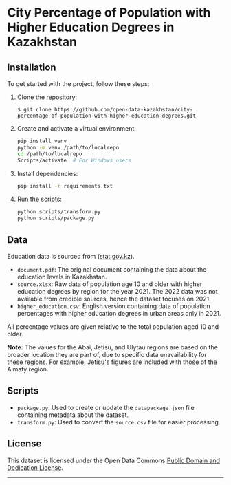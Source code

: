 # City Percentage of Population with Higher Education Degrees in Kazakhstan

## Installation

To get started with the project, follow these steps:

1. Clone the repository:
    ```shell
    $ git clone https://github.com/open-data-kazakhstan/city-percentage-of-population-with-higher-education-degrees.git
    ```

2. Create and activate a virtual environment:
    ```bash
    pip install venv
    python -m venv /path/to/localrepo
    cd /path/to/localrepo
    Scripts/activate  # For Windows users
    ```

3. Install dependencies:
    ```bash
    pip install -r requirements.txt
    ```

4. Run the scripts:
    ```bash
    python scripts/transform.py
    python scripts/package.py
    ```

## Data

Education data is sourced from ([stat.gov.kz](https://stat.gov.kz/upload/iblock/3a8/7c99zhdr5fpt1htbcd1migx7aqgazend/%D0%9E%D0%B1%D1%80%D0%B0%D0%B7%D0%BE%D0%B2%D0%B0%D0%BD%D0%B8%D0%B5.pdf)).

- `document.pdf`: The original document containing the data about the education levels in Kazakhstan.
- `source.xlsx`: Raw data of population age 10 and older with higher education degrees by region for the year 2021. The 2022 data was not available from credible sources, hence the dataset focuses on 2021.
- `higher_education.csv`: English version containing data of population percentages with higher education degrees in urban areas only in 2021.

All percentage values are given relative to the total population aged 10 and older.

**Note:** The values for the Abai, Jetisu, and Ulytau regions are based on the broader location they are part of, due to specific data unavailability for these regions. For example, Jetisu's figures are included with those of the Almaty region.

## Scripts

- `package.py`: Used to create or update the `datapackage.json` file containing metadata about the dataset.
- `transform.py`: Used to convert the `source.csv` file for easier processing.

## License

This dataset is licensed under the Open Data Commons [Public Domain and Dedication License](https://www.opendatacommons.org/licenses/pddl/1-0/ "‌").

---
